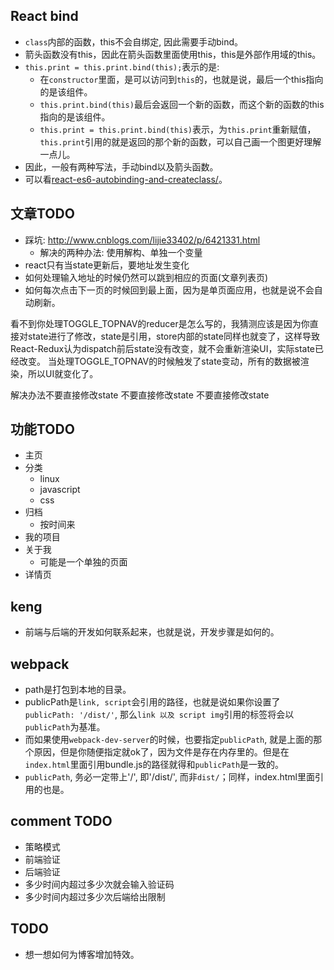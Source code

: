 ## React bind

* `class`内部的函数，this不会自绑定, 因此需要手动bind。
* 箭头函数没有this，因此在箭头函数里面使用this，this是外部作用域的this。
* `this.print = this.print.bind(this);`表示的是:
  * 在`constructor`里面，是可以访问到`this`的，也就是说，最后一个this指向的是该组件。
  * `this.print.bind(this)`最后会返回一个新的函数，而这个新的函数的this指向的是该组件。
  * `this.print = this.print.bind(this)`表示，为`this.print`重新赋值，`this.print`引用的就是返回的那个新的函数，可以自己画一个图更好理解一点儿。
* 因此，一般有两种写法，手动bind以及箭头函数。
* 可以看[react-es6-autobinding-and-createclass/](https://blog.andrewray.me/react-es6-autobinding-and-createclass/)。

## 文章TODO

* 踩坑: http://www.cnblogs.com/lijie33402/p/6421331.html
    * 解决的两种办法: 使用解构、单独一个变量
* react只有当state更新后，要地址发生变化
* 如何处理输入地址的时候仍然可以跳到相应的页面(文章列表页)
* 如何每次点击下一页的时候回到最上面，因为是单页面应用，也就是说不会自动刷新。


看不到你处理TOGGLE_TOPNAV的reducer是怎么写的，我猜测应该是因为你直接对state进行了修改，state是引用，store内部的state同样也就变了，这样导致React-Redux认为dispatch前后state没有改变，就不会重新渲染UI，实际state已经改变。
当处理TOGGLE_TOPNAV的时候触发了state变动，所有的数据被渲染，所以UI就变化了。

解决办法不要直接修改state 不要直接修改state 不要直接修改state

## 功能TODO

* 主页
* 分类
  * linux
  * javascript
  * css
* 归档
  * 按时间来
* 我的项目
* 关于我
    * 可能是一个单独的页面
* 详情页

## keng

* 前端与后端的开发如何联系起来，也就是说，开发步骤是如何的。


## webpack

* path是打包到本地的目录。
* publicPath是`link, script`会引用的路径，也就是说如果你设置了`publicPath: '/dist/'`, 那么`link 以及 script img`引用的标签将会以`publicPath`为基准。
* 而如果使用`webpack-dev-server`的时候，也要指定`publicPath`, 就是上面的那个原因，但是你随便指定就ok了，因为文件是存在内存里的。但是在`index.html`里面引用bundle.js的路径就得和`publicPath`是一致的。
* `publicPath`, 务必一定带上'/', 即'/dist/', 而非`dist/`；同样，index.html里面引用的也是。

## comment TODO

* 策略模式
* 前端验证
* 后端验证
* 多少时间内超过多少次就会输入验证码
* 多少时间内超过多少次后端给出限制

## TODO

* 想一想如何为博客增加特效。
